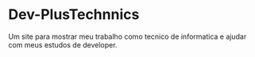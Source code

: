 # Dev-PlusTechnnics


Um site para mostrar meu trabalho como tecnico de informatica e ajudar com meus estudos de developer.
